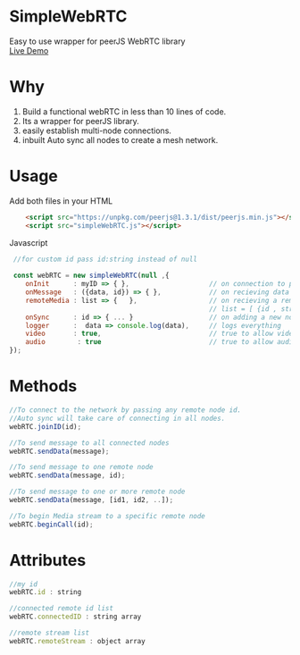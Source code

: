 # SimpleWebRTC
 Easy to use wrapper for peerJS WebRTC library  
 [Live Demo](https://solid-droid.github.io/SimpleWebRTC/)

# Why
1. Build a functional webRTC in  less than 10 lines of code.
2. Its a wrapper for peerJS library.
3. easily establish multi-node connections.
4. inbuilt Auto sync all nodes to create a mesh network.

# Usage

Add both files in your HTML
```html
    <script src="https://unpkg.com/peerjs@1.3.1/dist/peerjs.min.js"></script>
    <script src="simpleWebRTC.js"></script>
```
Javascript
 
```javascript
 //for custom id pass id:string instead of null
 
 const webRTC = new simpleWebRTC(null ,{
    onInit      : myID => { },                    // on connection to peerJS 
    onMessage   : ({data, id}) => { },            // on recieving data from any node 
    remoteMedia : list => {   },                  // on recieving a remote media ( Audio / Video )
                                                  // list = [ {id , stream},... ]
    onSync      : id => { ... }                   // on adding a new node in network
    logger      :  data => console.log(data),     // logs everything
    video       : true,                           // true to allow video stream
    audio        : true                           // true to allow audio stream
});

```

# Methods

```javascript
//To connect to the network by passing any remote node id.
//Auto sync will take care of connecting in all nodes.
webRTC.joinID(id);

//To send message to all connected nodes
webRTC.sendData(message);

//To send message to one remote node
webRTC.sendData(message, id);

//To send message to one or more remote node
webRTC.sendData(message, [id1, id2, ..]);

//To begin Media stream to a specific remote node
webRTC.beginCall(id);

```

# Attributes

```javascript
//my id
webRTC.id : string

//connected remote id list
webRTC.connectedID : string array

//remote stream list
webRTC.remoteStream : object array

```
